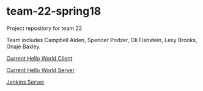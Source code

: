 # team-22-spring18
Project repository for team 22

Team includes Campbell Alden, Spencer Podzer, Oli Fishstein, Lexy Brooks, Onajé Baxley.

[Current Hello World Client](http://ec2-18-216-127-101.us-east-2.compute.amazonaws.com:4200)

[Current Hello World Server](http://ec2-18-216-146-141.us-east-2.compute.amazonaws.com:3000)

[Jenkins Server](http://ec2-54-187-255-233.us-west-2.compute.amazonaws.com:8080/)
